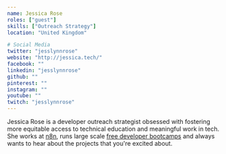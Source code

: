```yaml
---
name: Jessica Rose
roles: ["guest"]
skills: ["Outreach Strategy"]
location: "United Kingdom"

# Social Media
twitter: "jesslynnrose"
website: "http://jessica.tech/"
facebook: ""
linkedin: "jesslynnrose"
github: ""
pinterest: ""
instagram: ""
youtube: ""
twitch: "jesslynnrose"
---
```


Jessica Rose is a developer outreach strategist obsessed with fostering more equitable access 
to technical education and meaningful work in tech. She works at [n8n](n8n.io), runs large scale [free 
developer bootcamps](https://www.freecodecamp.org/news/author/jessica/) and always wants to hear about the projects that you're excited about.

<!--more-->

